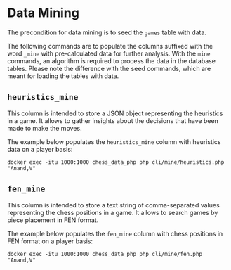 # Data Mining

The precondition for data mining is to seed the `games` table with data.

The following commands are to populate the columns suffixed with the word `_mine` with pre-calculated data for further analysis. With the `mine` commands, an algorithm is required to process the data in the database tables. Please note the difference with the seed commands, which are meant for loading the tables with data.

## `heuristics_mine`

This column is intended to store a JSON object representing the heuristics in a game. It allows to gather insights about the decisions that have been made to make the moves.

The example below populates the `heuristics_mine` column with heuristics data on a player basis:

```text
docker exec -itu 1000:1000 chess_data_php php cli/mine/heuristics.php "Anand,V"
```

## `fen_mine`

This column is intended to store a text string of comma-separated values representing the chess positions in a game. It allows to search games by piece placement in FEN format.

The example below populates the `fen_mine` column with chess positions in FEN format on a player basis:

```text
docker exec -itu 1000:1000 chess_data_php php cli/mine/fen.php "Anand,V"
```
